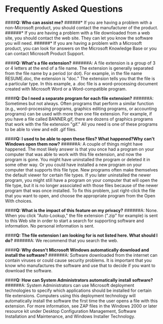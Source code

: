 # Frequently Asked Questions
####**Q: Who can assist me?**
######*	If you are having a problem with a non-Microsoft product, you should contact the manufacturer of the product.
######*	If you are having a problem with a file downloaded from a web site, you should contact the web site.  They can let you know the software you will need.
######*	If you are having a problem with a Microsoft product, you can look for answers on the Microsoft Knowledge Base or you can contact Microsoft Product Support.
 
####**Q: What's a file extension?**
######A: A file extension is a group of 3 or 4 letters at the end of a file name. The extension is generally separated from the file name by a period (or dot). For example, in the file name RESUME.doc, the extension is "doc." The extension tells you that the file is a particular type. In this example, a .doc file is a word-processing document created with Microsoft Word or a Word-compatible program.
 
####**Q: Do I need a separate program for each file extension?**
######A: Sometimes but not always. Often programs that perform a similar function (e.g., word-processing programs, graphics editing programs, or accounting programs) can be used with more than one file extension. For example, if you have a file called BANNER.gif, there are dozens of graphics programs that work with the file extension "gif." All you need is one of these programs to be able to view and edit .gif files.
 
####**Q: I used to be able to open these files? What happened?Why can't Windows open them now?**
######A: A couple of things might have happened. The most likely answer is that you once had a program on your computer that was able to work with this file extension, and now the program is gone. You might have uninstalled the program or deleted it in some other way. Or you could have installed a new program on your computer that supports this file type. New programs often make themselves the default viewer for certain file types. If you later uninstalled the newer program, you might still have a program on your computer that will open the file type, but it is no longer associated with those files because of the newer program that was once installed. To fix this problem, just right-click the file that you want to open, and choose the appropriate program from the Open With choices.
 
####**Q: What is the impact of this feature on my privacy?**
######A: None. When you click "Auto-Lookup," the file extension (".zip" for example) is sent to this Web site in order to start a search for supporting software and information. No personal information is sent.
 
####**Q: The file extension I am looking for is not listed here. What should I do?**
######A: We recommend that you search the web.
 
####**Q: Why doesn't Microsoft Windows automatically download and install the software?**
######A: Software downloaded from the internet can contain viruses or could cause security problems.  It is important that you know who manufactures the software and use that to decide if you want to download the software.
 
####**Q: How can System Administrators automatically install software?**
######A: System Administrators can use Microsoft deployment technologies to specify which applications should be installed for certain file extensions.  Computers using this deployment technology will automatically install the software the first time the user opens a file with this extension.  For more information, see ZAP files in the Windows 2000 or later resource kit under Desktop Configuration Management, Software Installation and Maintenance, and Windows Installer Technology.




